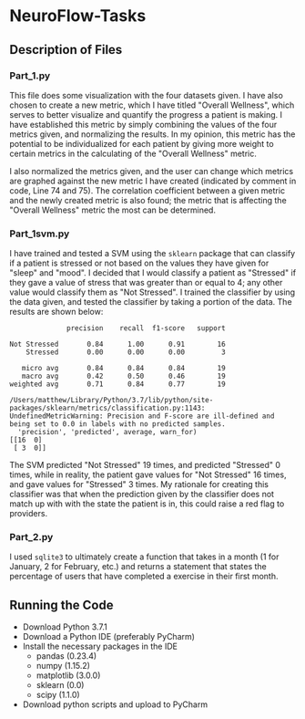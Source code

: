 # NeuroFlow-Tasks

## Description of Files

### Part_1.py

This file does some visualization with the four datasets given. I have also chosen to create a new metric, which I have titled "Overall Wellness", which serves to better visualize and quantify the progress a patient is making. I have established this metric by simply combining the values of the four metrics given, and normalizing the results. In my opinion, this metric has the potential to be individualized for each patient by giving more weight to certain metrics in the calculating of the "Overall Wellness" metric.

I also normalized the metrics given, and the user can change which metrics are graphed against the new metric I have created (indicated by comment in code, Line 74 and 75). The correlation coefficient between a given metric and the newly created metric is also found; the metric that is affecting the "Overall Wellness" metric the most can be determined. 

### Part_1svm.py

I have trained and tested a SVM using the `sklearn` package that can classify if a patient is stressed or not based on the values they have given for "sleep" and "mood". I decided that I would classify a patient as "Stressed" if they gave a value of stress that was greater than or equal to 4; any other value would classify them as "Not Stressed". I trained the classifier by using the data given, and tested the classifier by taking a portion of the data. The results are shown below:
```
              precision    recall  f1-score   support

Not Stressed       0.84      1.00      0.91        16
    Stressed       0.00      0.00      0.00         3

   micro avg       0.84      0.84      0.84        19
   macro avg       0.42      0.50      0.46        19
weighted avg       0.71      0.84      0.77        19

/Users/matthew/Library/Python/3.7/lib/python/site-packages/sklearn/metrics/classification.py:1143: UndefinedMetricWarning: Precision and F-score are ill-defined and being set to 0.0 in labels with no predicted samples.
  'precision', 'predicted', average, warn_for)
[[16  0]
 [ 3  0]]
```
The SVM predicted "Not Stressed" 19 times, and predicted "Stressed" 0 times, while in reality, the patient gave values for "Not Stressed" 16 times, and gave values for "Stressed" 3 times. My rationale for creating this classifier was that when the prediction given by the classifier does not match up with with the state the patient is in, this could raise a red flag to providers. 

### Part_2.py

I used `sqlite3` to ultimately create a function that takes in a month (1 for January, 2 for February, etc.) and returns a statement that states the percentage of users that have completed a exercise in their first month. 

## Running the Code

* Download Python 3.7.1
* Download a Python IDE (preferably PyCharm)
* Install the necessary packages in the IDE
     * pandas (0.23.4)
     * numpy (1.15.2)
     * matplotlib (3.0.0)
     * sklearn (0.0)
     * scipy (1.1.0)
* Download python scripts and upload to PyCharm
